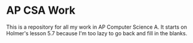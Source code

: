 # AP CSA Work
This is a repository for all my work in AP Computer Science A. It starts on Holmer's lesson 5.7 because I'm too lazy to go back and fill in the blanks.
